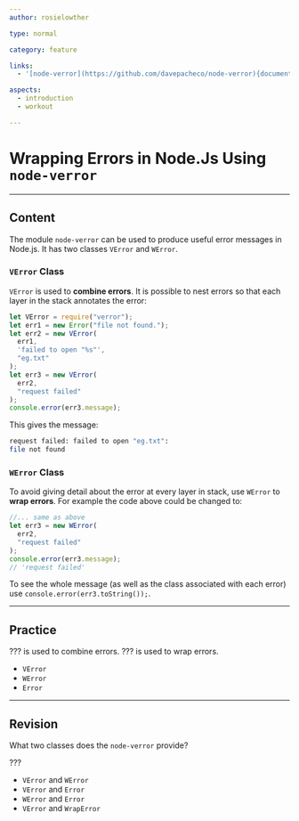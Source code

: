 ```yaml
---
author: rosielowther

type: normal

category: feature

links:
  - '[node-verror](https://github.com/davepacheco/node-verror){documentation}'

aspects:
  - introduction
  - workout

---
```

# Wrapping Errors in Node.Js Using `node-verror`

---
## Content

The module `node-verror` can be used to produce useful error messages in Node.js. It has two classes `VError` and `WError`.

### `VError` Class

`VError` is used to **combine errors**. It is possible to nest errors so that each layer in the stack annotates the error:

```javascript
let VError = require("verror");
let err1 = new Error("file not found.");
let err2 = new VError(
  err1,
  'failed to open "%s"',
  "eg.txt"
);
let err3 = new VError(
  err2,
  "request failed"
);
console.error(err3.message);
```

This gives the message:

```bash
request failed: failed to open "eg.txt":
file not found
```

### `WError` Class

To avoid giving detail about the error at every layer in stack, use `WError` to **wrap errors**.  For example the code above could be changed to:

```javascript
//... same as above
let err3 = new WError(
  err2,
  "request failed"
);
console.error(err3.message);
// 'request failed'
```
To see the whole message (as well as the class associated with each error) use `console.error(err3.toString());`.

---
## Practice

??? is used to combine errors. ??? is used to wrap errors.


* `VError`
* `WError`
* `Error`

---
## Revision

What two classes does the `node-verror` provide?

???

* `VError` and `WError`
* `VError` and `Error`
* `WError` and `Error`
* `VError` and `WrapError`

 
